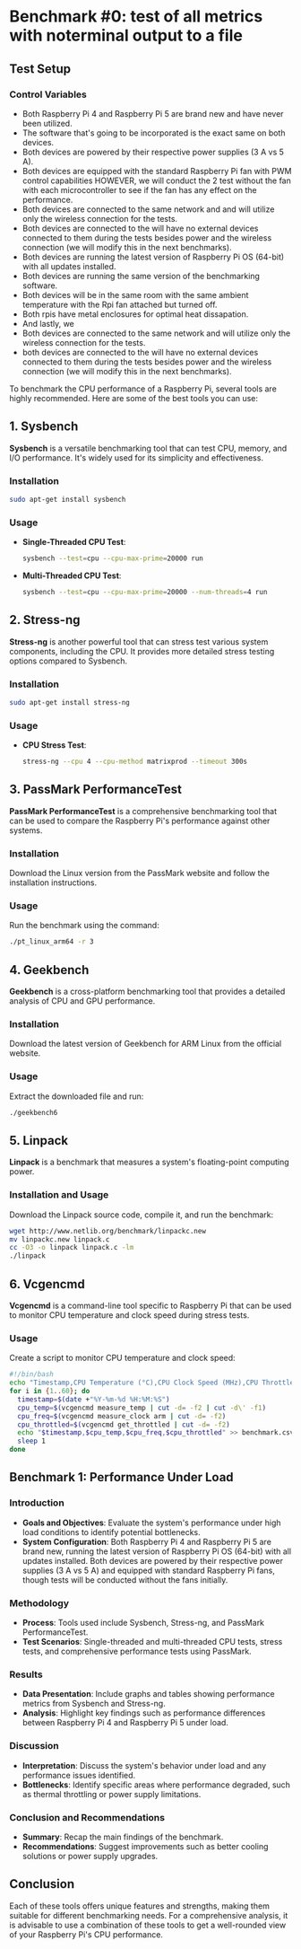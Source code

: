 
# Benchmark #0: test of all metrics with noterminal output to a file

## Test Setup

### Control Variables

- Both Raspberry Pi 4 and Raspberry Pi 5 are brand new and have never been utilized.
- The software that's going to be incorporated is the exact same on both devices.
- Both devices are powered by their respective power supplies (3 A vs 5 A).
- Both devices are equipped with the standard Raspberry Pi fan with PWM control capabilities HOWEVER, we will conduct the 2 test without the fan with each microcontroller to see if the fan has any effect on the performance.
- Both devices are connected to the same network and and will utilize only the wireless connection for the tests.
- Both devices are connected to the will have no external devices connected to them during the tests besides power and the wireless connection (we will modify this in the next benchmarks).
- Both devices are running the latest version of Raspberry Pi OS (64-bit) with all updates installed. 
- Both devices are running the same version of the benchmarking software.
- Both devices will be in the same room with the same ambient temperature with the Rpi fan attached but turned off.
- Both rpis have metal enclosures for optimal heat dissapation. 
- And lastly, we
- Both devices are connected to the same network and will utilize only the wireless connection for the tests.
- both devices are connected to the will have no external devices connected to them during the tests besides power and the wireless connection (we will modify this in the next benchmarks).


To benchmark the CPU performance of a Raspberry Pi, several tools are highly recommended. Here are some of the best tools you can use:

## **1. Sysbench**

**Sysbench** is a versatile benchmarking tool that can test CPU, memory, and I/O performance. It's widely used for its simplicity and effectiveness.

### **Installation**
```bash
sudo apt-get install sysbench
```

### **Usage**
- **Single-Threaded CPU Test**:
  ```bash
  sysbench --test=cpu --cpu-max-prime=20000 run
  ```
- **Multi-Threaded CPU Test**:
  ```bash
  sysbench --test=cpu --cpu-max-prime=20000 --num-threads=4 run
  ```

## **2. Stress-ng**

**Stress-ng** is another powerful tool that can stress test various system components, including the CPU. It provides more detailed stress testing options compared to Sysbench.

### **Installation**
```bash
sudo apt-get install stress-ng
```

### **Usage**
- **CPU Stress Test**:
  ```bash
  stress-ng --cpu 4 --cpu-method matrixprod --timeout 300s
  ```

## **3. PassMark PerformanceTest**

**PassMark PerformanceTest** is a comprehensive benchmarking tool that can be used to compare the Raspberry Pi's performance against other systems.

### **Installation**
Download the Linux version from the PassMark website and follow the installation instructions.

### **Usage**
Run the benchmark using the command:
```bash
./pt_linux_arm64 -r 3
```

## **4. Geekbench**

**Geekbench** is a cross-platform benchmarking tool that provides a detailed analysis of CPU and GPU performance.

### **Installation**
Download the latest version of Geekbench for ARM Linux from the official website.

### **Usage**
Extract the downloaded file and run:
```bash
./geekbench6
```

## **5. Linpack**

**Linpack** is a benchmark that measures a system's floating-point computing power.

### **Installation and Usage**
Download the Linpack source code, compile it, and run the benchmark:
```bash
wget http://www.netlib.org/benchmark/linpackc.new
mv linpackc.new linpack.c
cc -O3 -o linpack linpack.c -lm
./linpack
```

## **6. Vcgencmd**

**Vcgencmd** is a command-line tool specific to Raspberry Pi that can be used to monitor CPU temperature and clock speed during stress tests.

### **Usage**
Create a script to monitor CPU temperature and clock speed:
```bash
#!/bin/bash
echo "Timestamp,CPU Temperature (°C),CPU Clock Speed (MHz),CPU Throttled" > benchmark.csv
for i in {1..60}; do
  timestamp=$(date +"%Y-%m-%d %H:%M:%S")
  cpu_temp=$(vcgencmd measure_temp | cut -d= -f2 | cut -d\' -f1)
  cpu_freq=$(vcgencmd measure_clock arm | cut -d= -f2)
  cpu_throttled=$(vcgencmd get_throttled | cut -d= -f2)
  echo "$timestamp,$cpu_temp,$cpu_freq,$cpu_throttled" >> benchmark.csv
  sleep 1
done
```



## Benchmark 1: Performance Under Load

### Introduction
- **Goals and Objectives**: Evaluate the system's performance under high load conditions to identify potential bottlenecks.
- **System Configuration**: Both Raspberry Pi 4 and Raspberry Pi 5 are brand new, running the latest version of Raspberry Pi OS (64-bit) with all updates installed. Both devices are powered by their respective power supplies (3 A vs 5 A) and equipped with standard Raspberry Pi fans, though tests will be conducted without the fans initially.

### Methodology
- **Process**: Tools used include Sysbench, Stress-ng, and PassMark PerformanceTest.
- **Test Scenarios**: Single-threaded and multi-threaded CPU tests, stress tests, and comprehensive performance tests using PassMark.

### Results
- **Data Presentation**: Include graphs and tables showing performance metrics from Sysbench and Stress-ng.
- **Analysis**: Highlight key findings such as performance differences between Raspberry Pi 4 and Raspberry Pi 5 under load.

### Discussion
- **Interpretation**: Discuss the system's behavior under load and any performance issues identified.
- **Bottlenecks**: Identify specific areas where performance degraded, such as thermal throttling or power supply limitations.

### Conclusion and Recommendations
- **Summary**: Recap the main findings of the benchmark.
- **Recommendations**: Suggest improvements such as better cooling solutions or power supply upgrades.



## **Conclusion**

Each of these tools offers unique features and strengths, making them suitable for different benchmarking needs. For a comprehensive analysis, it is advisable to use a combination of these tools to get a well-rounded view of your Raspberry Pi's CPU performance.










